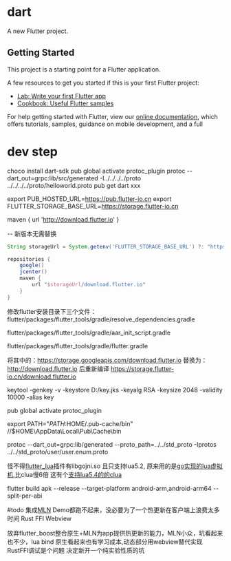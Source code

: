 # dart

A new Flutter project.

## Getting Started

This project is a starting point for a Flutter application.

A few resources to get you started if this is your first Flutter project:

- [Lab: Write your first Flutter app](https://flutter.dev/docs/get-started/codelab)
- [Cookbook: Useful Flutter samples](https://flutter.dev/docs/cookbook)

For help getting started with Flutter, view our
[online documentation](https://flutter.dev/docs), which offers tutorials,
samples, guidance on mobile development, and a full 

# dev step
choco install dart-sdk
pub global activate protoc_plugin
protoc --dart_out=grpc:lib/src/generated -I../../../../proto ../../../../proto/helloworld.proto
pub get
dart xxx

export PUB_HOSTED_URL=https://pub.flutter-io.cn
export FLUTTER_STORAGE_BASE_URL=https://storage.flutter-io.cn

maven { url 'http://download.flutter.io' }

-- 新版本无需替换
```groovy
String storageUrl = System.getenv('FLUTTER_STORAGE_BASE_URL') ?: "https://storage.googleapis.com"

repositories {
    google()
    jcenter()
    maven {
        url "$storageUrl/download.flutter.io"
    }
}
```
修改flutter安装目录下三个文件：flutter/packages/flutter_tools/gradle/resolve_dependencies.gradle

flutter/packages/flutter_tools/gradle/aar_init_script.gradle

flutter/packages/flutter_tools/gradle/flutter.gradle

将其中的：https://storage.googleapis.com/download.flutter.io 替换为：http://download.flutter.io 后重新编译
https://storage.flutter-io.cn/download.flutter.io

keytool -genkey -v -keystore D:/key.jks -keyalg RSA -keysize 2048 -validity 10000 -alias key

pub global activate protoc_plugin

export PATH="$PATH:$HOME/.pub-cache/bin" //$HOME\AppData\Local\Pub\Cache\bin

protoc --dart_out=grpc:lib/generated --proto_path=../../std_proto  -Iprotos ../../std_proto/user/user.enum.proto

怪不得[flutter_lua](https://github.com/drydart/flutter_lua)插件有libgojni.so 且只支持lua5.2,
原来用的是[go实现的lua虚拟机](https://github.com/Shopify/go-lua),比clua慢6倍
这有个[支持lua5.4的的clua](https://github.com/tgarm/flutter-luavm)

flutter build apk --release --target-platform android-arm,android-arm64 --split-per-abi

#todo
集成[MLN](https://github.com/momotech/MLN) Demo都跑不起来，没必要为了一个热更新在客户端上浪费太多时间
Rust FFI
Webview

放弃flutter_boost整合原生+MLN为app提供热更新的能力，MLN小众，坑看起来也不少，lua bind 原生看起来也有学习成本,动态部分用webview替代实现
RustFFI调试是个问题
决定新开一个纯实验性质的坑